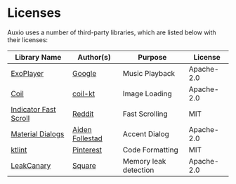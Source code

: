 # Licenses

Auxio uses a number of third-party libraries, which are listed below with their licenses:

| Library Name | Author(s) | Purpose | License |
|--------------|-----------|---------|---------|
| [ExoPlayer](https://github.com/google/ExoPlayer) | [Google](https://github.com/google) | Music Playback | Apache-2.0 |
| [Coil](https://github.com/coil-kt/coil) | [coil-kt](https://github.com/coil-kt) | Image Loading | Apache-2.0 |
| [Indicator Fast Scroll](https://github.com/reddit/IndicatorFastScroll) | [Reddit](https://github.com/reddit) | Fast Scrolling | MIT |
| [Material Dialogs](https://github.com/afollestad/material-dialogs) | [Aiden Follestad](https://github.com/afollestad) | Accent Dialog | Apache-2.0 |
| [ktlint](https://github.com/pinterest/ktlint) | [Pinterest](https://github.com/pinterest) | Code Formatting | MIT |
| [LeakCanary](https://github.com/square/leakcanary) | [Square](https://github.com/square) | Memory leak detection | Apache-2.0 |